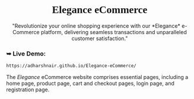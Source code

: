 <div align="center">
 <h1 align="center" style="font-family: Prata">Elegance eCommerce</h1>
  "Revolutionize your online shopping experience with our *Elegance* e-Commerce platform, delivering seamless transactions and unparalleled customer satisfaction."
</div>

### ➥ Live Demo:

```bash
https://adharshnair.github.io/Elegance-eCommerce/
```

The _Elegance_ eCommerce website comprises essential pages, including a home page, product page, cart and checkout pages, login page, and registration page.
